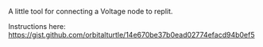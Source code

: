 A little tool for connecting a Voltage node to replit.

Instructions here: https://gist.github.com/orbitalturtle/14e670be37b0ead02774efacd94b0ef5
